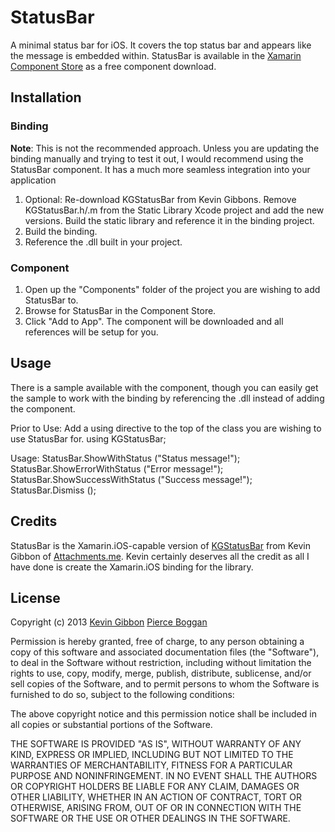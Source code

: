 # StatusBar
A minimal status bar for iOS. It covers the top status bar and appears like the message is embedded within. StatusBar is available in the [Xamarin Component Store](http://components.xamarin.com/) as a free component download.

## Installation
### Binding
**Note**: This is not the recommended approach. Unless you are updating the binding manually and trying to test it out, I would recommend using the StatusBar component. It has a much more seamless integration into your application

1. Optional: Re-download KGStatusBar from Kevin Gibbons. Remove KGStatusBar.h/.m from the Static Library Xcode project and add the new versions. Build the static library and reference it in the binding project.
2. Build the binding.
3. Reference the .dll built in your project.

### Component
1. Open up the "Components" folder of the project you are wishing to add StatusBar to.
2. Browse for StatusBar in the Component Store.
3. Click "Add to App". The component will be downloaded and all references will be setup for you.

## Usage
There is a sample available with the component, though you can easily get the sample to work with the binding by referencing the .dll instead of adding the component.

Prior to Use: Add a using directive to the top of the class you are wishing to use StatusBar for.
    using KGStatusBar;

Usage:
    StatusBar.ShowWithStatus ("Status message!");
    StatusBar.ShowErrorWithStatus ("Error message!");
		StatusBar.ShowSuccessWithStatus ("Success message!");
    StatusBar.Dismiss ();

## Credits
StatusBar is the Xamarin.iOS-capable version of [KGStatusBar](https://github.com/kevingibbon/KGStatusBar) from Kevin Gibbon of [Attachments.me](https://attachments.me/). Kevin certainly deserves all the credit as all I have done is create the Xamarin.iOS binding for the library.

## License
Copyright (c) 2013 [Kevin Gibbon](http://www.kevingibbon.com/) [Pierce Boggan](http://pierceboggan.com/)

Permission is hereby granted, free of charge, to any person
obtaining a copy of this software and associated documentation
files (the "Software"), to deal in the Software without
restriction, including without limitation the rights to use,
copy, modify, merge, publish, distribute, sublicense, and/or sell
copies of the Software, and to permit persons to whom the
Software is furnished to do so, subject to the following
conditions:

The above copyright notice and this permission notice shall be
included in all copies or substantial portions of the Software.

THE SOFTWARE IS PROVIDED "AS IS", WITHOUT WARRANTY OF ANY KIND,
EXPRESS OR IMPLIED, INCLUDING BUT NOT LIMITED TO THE WARRANTIES
OF MERCHANTABILITY, FITNESS FOR A PARTICULAR PURPOSE AND
NONINFRINGEMENT. IN NO EVENT SHALL THE AUTHORS OR COPYRIGHT
HOLDERS BE LIABLE FOR ANY CLAIM, DAMAGES OR OTHER LIABILITY,
WHETHER IN AN ACTION OF CONTRACT, TORT OR OTHERWISE, ARISING
FROM, OUT OF OR IN CONNECTION WITH THE SOFTWARE OR THE USE OR
OTHER DEALINGS IN THE SOFTWARE.
